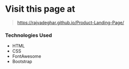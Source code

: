 # Visit this page at
> https://rajvadeghar.github.io/Product-Landing-Page/

### Technologies Used
- HTML
- CSS
- FontAwesome
- Bootstrap
